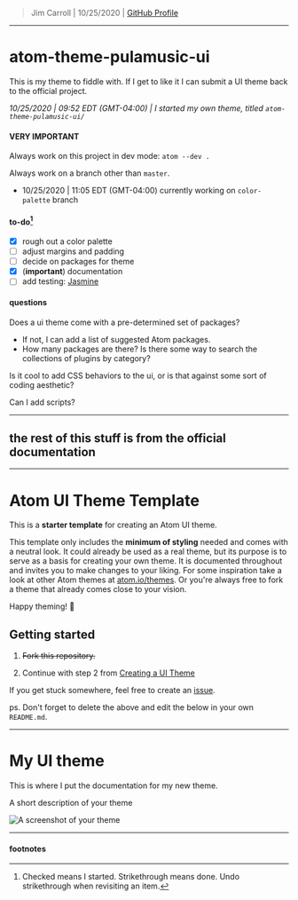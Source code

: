 > Jim Carroll |
> 10/25/2020 |
> [GitHub Profile](https://github.com/pulamusic)

---

# atom-theme-pulamusic-ui

This is my theme to fiddle with. If I get to like it I can submit a UI theme back to the official project.

*10/25/2020 | 09:52 EDT (GMT-04:00) | I started my own theme, titled `atom-theme-pulamusic-ui/`*

#### **VERY IMPORTANT**

Always work on this project in dev mode: `atom --dev .`

Always work on a branch other than `master`.

* 10/25/2020 | 11:05 EDT (GMT-04:00) currently working on `color-palette` branch

#### to-do[^1]

- [X] rough out a color palette
- [ ] adjust margins and padding
- [ ] decide on packages for theme
- [X] (**important**) documentation
- [ ] add testing: [Jasmine](https://jasmine.github.io/index.html)

#### questions

Does a ui theme come with a pre-determined set of packages?

* If not, I can add a list of suggested Atom packages.
* How many packages are there? Is there some way to search the collections of plugins by category?

Is it cool to add CSS behaviors to the ui, or is that against some sort of coding aesthetic?

Can I add scripts?

---

## the rest of this stuff is from the official documentation

---

# Atom UI Theme Template

This is a __starter template__ for creating an Atom UI theme.

This template only includes the __minimum of styling__ needed and comes with a neutral look. It could already be used as a real theme, but its purpose is to serve as a basis for creating your own theme. It is documented throughout and invites you to make changes to your liking. For some inspiration take a look at other Atom themes at [atom.io/themes](https://atom.io/themes/). Or you're always free to fork a theme that already comes close to your vision.

Happy theming! 🚀


## Getting started

1. ~~Fork this repository.~~

2. Continue with step 2 from [Creating a UI Theme](http://flight-manual.atom.io/hacking-atom/sections/creating-a-theme/#creating-a-ui-theme)

If you get stuck somewhere, feel free to create an [issue](https://github.com/atom-community/ui-theme-template/issues/new).

ps. Don't forget to delete the above and edit the below in your own `README.md`.

---

# My UI theme

This is where I put the documentation for my new theme.

A short description of your theme

![A screenshot of your theme](https://cloud.githubusercontent.com/assets/378023/8842525/4215f26c-3136-11e5-9d94-d2c078a05d24.png)

---

#### footnotes

[^1]: Checked means I started. Strikethrough means done. Undo strikethrough when revisiting an item.
